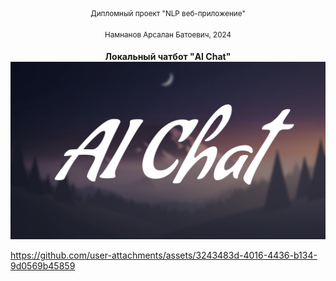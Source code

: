<div align="center">
<sup>Дипломный проект "NLP веб-приложение"</sup>
  
<sup>Намнанов Арсалан Батоевич, 2024</sup>
<div><b>Локальный чатбот "AI Chat"</b></div>
<div><img src="gitpage_mats/logo.png" width="512" alt="Warp" /></div>
</div>

https://github.com/user-attachments/assets/3243483d-4016-4436-b134-9d0569b45859


